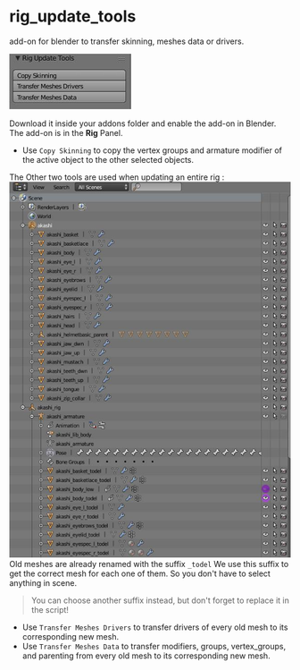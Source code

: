 # rig_update_tools
add-on for blender to transfer skinning, meshes data or drivers.

![Rig update tools](https://raw.githubusercontent.com/tnzpv/rig_update_tools/master/images/rig_update_tools.jpeg)

Download it inside your addons folder and enable the add-on in Blender.  
The add-on is in the **Rig** Panel.  

- Use `Copy Skinning` to copy the vertex groups and armature modifier of the active object to the other selected objects. 

The Other two tools are used when updating an entire rig : 
![Scene hierarchy](https://raw.githubusercontent.com/tnzpv/rig_update_tools/master/images/scene_hierarchy.jpeg)  
Old meshes are already renamed with the suffix `_todel`
We use this suffix to get the correct mesh for each one of them. 
So you don't have to select anything in scene.
> You can choose another suffix instead, but don't forget to replace it in the script!

- Use `Transfer Meshes Drivers` to transfer drivers of every old mesh to its corresponding new mesh.
- Use `Transfer Meshes Data` to transfer modifiers, groups, vertex_groups, and parenting from every old mesh to its corresponding new mesh.
